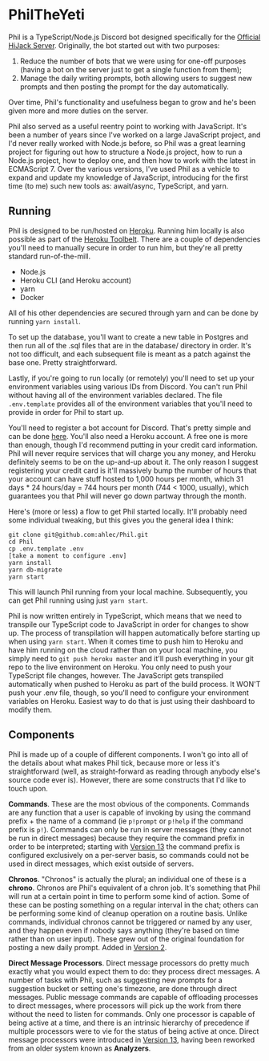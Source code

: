 # PhilTheYeti

Phil is a TypeScript/Node.js Discord bot designed specifically for the [Official HiJack Server](https://discordapp.com/invite/3RZVTAj). Originally, the bot started out with two purposes:

1. Reduce the number of bots that we were using for one-off purposes (having a bot on the server just to get a single function from them);
2. Manage the daily writing prompts, both allowing users to suggest new prompts and then posting the prompt for the day automatically.

Over time, Phil's functionality and usefulness began to grow and he's been given more and more duties on the server.

Phil also served as a useful reentry point to working with JavaScript. It's been a number of years since I've worked on a large JavaScript project, and I'd never really worked with Node.js before, so Phil was a great learning project for figuring out how to structure a Node.js project, how to run a Node.js project, how to deploy one, and then how to work with the latest in ECMAScript 7. Over the various versions, I've used Phil as a vehicle to expand and update my knowledge of JavaScript, introducing for the first time (to me) such new tools as: await/async, TypeScript, and yarn.

## Running

Phil is designed to be run/hosted on [Heroku](https://heroku.com). Running him locally is also possible as part of the [Heroku Toolbelt](https://toolbelt.heroku.com/). There are a couple of dependencies you'll need to manually secure in order to run him, but they're all pretty standard run-of-the-mill.

- Node.js
- Heroku CLI (and Heroku account)
- yarn
- Docker

All of his other dependencies are secured through yarn and can be done by running `yarn install`.

To set up the database, you'll want to create a new table in Postgres and then run all of the .sql files that are in the database/ directory in order. It's not too difficult, and each subsequent file is meant as a patch against the base one. Pretty straightforward.

Lastly, if you're going to run locally (or remotely) you'll need to set up your environment variables using various IDs from Discord. You can't run Phil without having all of the environment variables declared. The file `.env.template` provides all of the environment variables that you'll need to provide in order for Phil to start up.

You'll need to register a bot account for Discord. That's pretty simple and can be done [here](https://discordapp.com/developers/applications/me). You'll also need a Heroku account. A free one is more than enough, though I'd recommend putting in your credit card information. Phil will never require services that will charge you any money, and Heroku definitely seems to be on the up-and-up about it. The only reason I suggest registering your credit card is it'll massively bump the number of hours that your account can have stuff hosted to 1,000 hours per month, which 31 days \* 24 hours/day = 744 hours per month (744 < 1000, usually), which guarantees you that Phil will never go down partway through the month.

Here's (more or less) a flow to get Phil started locally. It'll probably need some individual tweaking, but this gives you the general idea I think:

```
git clone git@github.com:ahlec/Phil.git
cd Phil
cp .env.template .env
[take a moment to configure .env]
yarn install
yarn db-migrate
yarn start
```

This will launch Phil running from your local machine. Subsequently, you can get Phil running using just `yarn start`.

Phil is now written entirely in TypeScript, which means that we need to transpile our TypeScript code to JavaScript in order for changes to show up. The process of transpilation will happen automatically before starting up when using `yarn start`. When it comes time to push him to Heroku and have him running on the cloud rather than on your local machine, you simply need to `git push heroku master` and it'll push everything in your git repo to the live environment on Heroku. You only need to push your TypeScript file changes, however. The JavaScript gets transpiled automatically when pushed to Heroku as part of the build process. It WON'T push your .env file, though, so you'll need to configure your environment variables on Heroku. Easiest way to do that is just using their dashboard to modify them.

## Components

Phil is made up of a couple of different components. I won't go into all of the details about what makes Phil tick, because more or less it's straightforward (well, as straight-forward as reading through anybody else's source code ever is). However, there are some constructs that I'd like to touch upon.

**Commands**. These are the most obvious of the components. Commands are any function that a user is capable of invoking by using the command prefix + the name of a command (ie `p!prompt` or `p!help` if the command prefix is `p!`). Commands can only be run in server messages (they cannot be run in direct messages) because they require the command prefix in order to be interpreted; starting with [Version 13](https://github.com/ahlec/Phil/commit/525b495460b9c72c597f3a864cd09f0f8f2525e1) the command prefix is configured exclusively on a per-server basis, so commands could not be used in direct messages, which exist outside of servers.

**Chronos**. "Chronos" is actually the plural; an individual one of these is a **chrono**. Chronos are Phil's equivalent of a chron job. It's something that Phil will run at a certain point in time to perform some kind of action. Some of these can be posting something on a regular interval in the chat; others can be performing some kind of cleanup operation on a routine basis. Unlike commands, individual chronos cannot be triggered or named by any user, and they happen even if nobody says anything (they're based on time rather than on user input). These grew out of the original foundation for posting a new daily prompt. Added in [Version 2](https://github.com/ahlec/Phil/commit/e58552001312a5cda42ce99d671a2e3f5c6ebee9).

**Direct Message Processors**. Direct message processors do pretty much exactly what you would expect them to do: they process direct messages. A number of tasks with Phil, such as suggesting new prompts for a suggestion bucket or setting one's timezone, are done through direct messages. Public message commands are capable of offloading processes to direct messages, where processors will pick up the work from there without the need to listen for commands. Only one processor is capable of being active at a time, and there is an intrinsic hierarchy of precedence if multiple processors were to vie for the status of being active at once. Direct message processors were introduced in [Version 13](https://github.com/ahlec/Phil/commit/c17bc52cd4e81427b7a1a3330f3fdf4d998e9624), having been reworked from an older system known as **Analyzers**.
